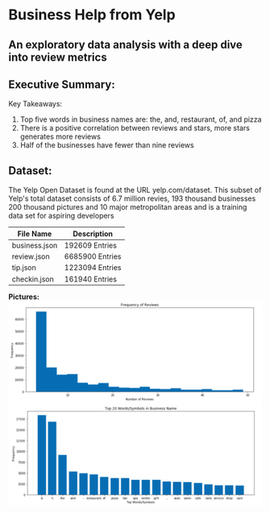 Business Help from Yelp
===
An exploratory data analysis with a deep dive into review metrics
---
**Executive Summary:**
---
Key Takeaways:
1. Top five words in business names are: the, and, restaurant, of, and pizza
2. There is a positive correlation between reviews and stars, more stars generates more reviews
3. Half of the businesses have fewer than nine reviews

**Dataset:**
---
The Yelp Open Dataset is found at the URL yelp.com/dataset. This subset of Yelp's total dataset consists of 6.7 million revies, 193 thousand businesses 200 thousand pictures and 10 major metropolitan areas and is a training data set for aspiring developers

| File Name | Description |
| --------------- | ---------------|
| business.json | 192609 Entries |
| review.json | 6685900 Entries |
| tip.json | 1223094 Entries |
| checkin.json | 161940 Entries |

**Pictures:**
![Frequency of Reviews](pics/pic1_md.png)
![Top 20 Words/Symbols in Business Names](pics/pic2_md.png)
